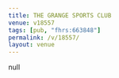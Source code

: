 ```yaml
---
title: THE GRANGE SPORTS CLUB
venue: v18557
tags: [pub, "fhrs:663848"]
permalink: /v/18557/
layout: venue
---
```

null